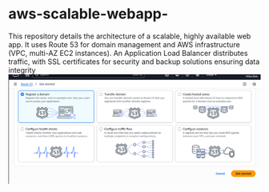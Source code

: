 # aws-scalable-webapp-
This repository details the architecture of a scalable, highly available web app. It uses Route 53 for domain management and AWS infrastructure (VPC, multi-AZ EC2 instances). An Application Load Balancer distributes traffic, with SSL certificates for security and backup solutions ensuring data integrity
![Alt Text](https://github.com/MilanBizic/aws-scalable-webapp-/blob/main/Registerdom.png?raw=true)                       
